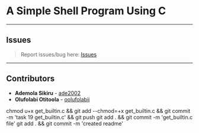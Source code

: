 # A Simple Shell Program Using C

---

## Issues

> Report issues/bug here: [Issues](https://github.com/oolufolabii/simple_shell/issues)

---

## Contributors

+ **Ademola Sikiru** - [ade2002](https://github.com/Ade2002/)
+ **Olufolabi Otitoola** - [oolufolabii](github.com/oolufolabii/)


chmod u+x get_builtin.c && git add --chmod=+x get_builtin.c && git commit -m 'task 19 get_builtin.c' && git push
git add .  && git commit -m 'get_builtin.c file'
git add . && git commit -m 'created readme'
